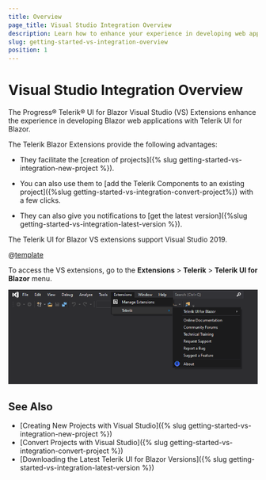 ```yaml
---
title: Overview
page_title: Visual Studio Integration Overview
description: Learn how to enhance your experience in developing web applications with Progress Telerik UI for Blazor.
slug: getting-started-vs-integration-overview
position: 1
---
```


# Visual Studio Integration Overview

The Progress&reg; Telerik&reg; UI for Blazor Visual Studio (VS) Extensions enhance the experience in developing Blazor web applications with Telerik UI for Blazor.

The Telerik Blazor Extensions provide the following advantages:

* They facilitate the [creation of projects]({% slug getting-started-vs-integration-new-project %}). 

* You can also use them to [add the Telerik Components to an existing project]({%slug getting-started-vs-integration-convert-project%}) with a few clicks.

* They can also give you notifications to [get the latest version]({%slug getting-started-vs-integration-latest-version %}).


The Telerik UI for Blazor VS extensions support Visual Studio 2019.

@[template](/_contentTemplates/common/general-info.md#vsx-download)

To access the VS extensions, go to the **Extensions** > **Telerik** > **Telerik UI for Blazor** menu.

![](images/open-vs-extensions.png)



## See Also

* [Creating New Projects with Visual Studio]({% slug getting-started-vs-integration-new-project %})
* [Convert Projects with Visual Studio]({% slug getting-started-vs-integration-convert-project %})
* [Downloading the Latest Telerik UI for Blazor Versions]({% slug getting-started-vs-integration-latest-version %})
